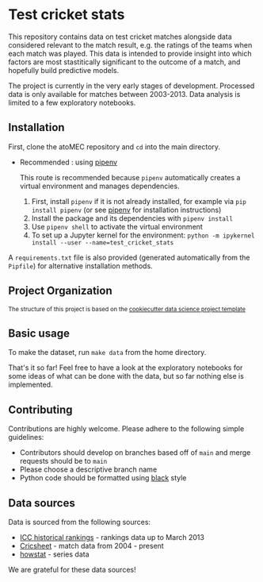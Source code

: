 Test cricket stats
==================

This repository contains data on test cricket matches alongside data considered relevant to the match result, e.g. the ratings of the teams when each match was played. This data is intended to provide insight into which factors are most stastitically significant to the outcome of a match, and hopefully build predictive models.

The project is currently in the very early stages of development. Processed data is only available for matches between 2003-2013. Data analysis is limited to a few exploratory notebooks.

Installation
------------
First, clone the atoMEC repository and ``cd`` into the main directory.

* Recommended : using [pipenv](https://pypi.org/project/pipenv/)

  This route is recommended because `pipenv` automatically creates a virtual environment and manages dependencies.

  1. First, install `pipenv` if it is not already installed, for example via `pip install pipenv` (or see [pipenv](https://pypi.org/project/pipenv/) for    installation instructions)
  2. Install the package and its dependencies with `pipenv install`
  3. Use `pipenv shell` to activate the virtual environment
  4. To set up a Jupyter kernel for the environment: `python -m ipykernel install --user --name=test_cricket_stats`

A `requirements.txt` file is also provided (generated automatically from the `Pipfile`) for alternative installation methods.

Project Organization
------------

<p><small>The structure of this project is based on the <a target="_blank" href="https://drivendata.github.io/cookiecutter-data-science/">cookiecutter data science project template</a></small></p>

Basic usage
-----------

To make the dataset, run `make data` from the home directory.

That's it so far! Feel free to have a look at the exploratory notebooks for some ideas of what can be done with the data, but so far nothing else is implemented.


Contributing
------------
Contributions are highly welcome. Please adhere to the following simple guidelines:
* Contributors should develop on branches based off of `main` and merge requests should be to `main`
* Please choose a descriptive branch name
* Python code should be formatted using [black](https://pypi.org/project/black/) style

Data sources
------------

Data is sourced from the following sources:
* [ICC historical rankings](https://web.archive.org/web/20130120040151/http://www.icc-cricket.com/match_zone/historical_ranking.php) - rankings data up to March 2013
* [Cricsheet](https://cricsheet.org/matches/) - match data from 2004 - present
* [howstat](http://www.howstat.com/cricket/home.asp) - series data

We are grateful for these data sources!
